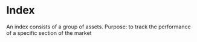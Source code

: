# Index

An index consists of a group of assets. 
Purpose: to track the performance of a specific section of the market

